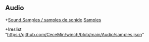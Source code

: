 ## Audio

+[Sound Samples / samples de sonido](Audio/README.md)
[Samples](samples.json)

+!reslist "https://github.com/CeceMin/winch/blob/main/Audio/samples.json"
